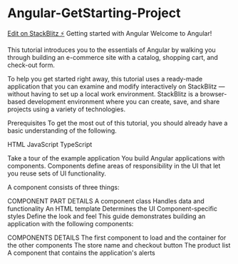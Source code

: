 # Angular-GetStarting-Project

[Edit on StackBlitz ⚡️](https://stackblitz.com/edit/angular-erewja)
Getting started with Angular
Welcome to Angular!

This tutorial introduces you to the essentials of Angular by walking you through building an e-commerce site with a catalog, shopping cart, and check-out form.

To help you get started right away, this tutorial uses a ready-made application that you can examine and modify interactively on StackBlitz —without having to set up a local work environment. StackBlitz is a browser-based development environment where you can create, save, and share projects using a variety of technologies.

Prerequisites
To get the most out of this tutorial, you should already have a basic understanding of the following.

HTML
JavaScript
TypeScript

Take a tour of the example application
You build Angular applications with components. Components define areas of responsibility in the UI that let you reuse sets of UI functionality.

A component consists of three things:

COMPONENT PART	DETAILS
A component class	Handles data and functionality
An HTML template	Determines the UI
Component-specific styles	Define the look and feel
This guide demonstrates building an application with the following components:

COMPONENTS	DETAILS
<app-root>	The first component to load and the container for the other components
<app-top-bar>	The store name and checkout button
<app-product-list>	The product list
<app-product-alerts>	A component that contains the application's alerts
